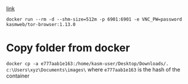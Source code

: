 [link](https://hub.docker.com/r/kasmweb/tor-browser#!#)

`docker run --rm -d --shm-size=512m -p 6901:6901 -e VNC_PW=password kasmweb/tor-browser:1.13.0`

# Copy folder from docker
`docker cp -a e777aab1e163:/home/kasm-user/Desktop/Downloads/. c:\Users\xyz\Documents\images\`
where `e777aab1e163` is the hash of the container
